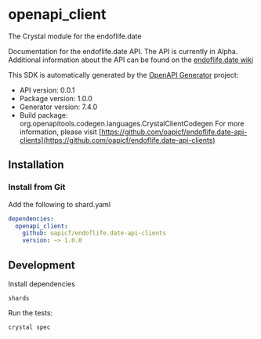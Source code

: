 # openapi_client

The Crystal module for the endoflife.date

Documentation for the endoflife.date API. The API is currently in Alpha. Additional information about the API can be found on the [endoflife.date wiki](https://github.com/endoflife-date/endoflife.date/wiki)

This SDK is automatically generated by the [OpenAPI Generator](https://openapi-generator.tech) project:

- API version: 0.0.1
- Package version: 1.0.0
- Generator version: 7.4.0
- Build package: org.openapitools.codegen.languages.CrystalClientCodegen
For more information, please visit [https://github.com/oapicf/endoflife.date-api-clients](https://github.com/oapicf/endoflife.date-api-clients)

## Installation

### Install from Git

Add the following to shard.yaml

```yaml
dependencies:
  openapi_client:
    github: oapicf/endoflife.date-api-clients
    version: ~> 1.0.0
```

## Development

Install dependencies

```shell
shards
```

Run the tests:

```shell
crystal spec
```
